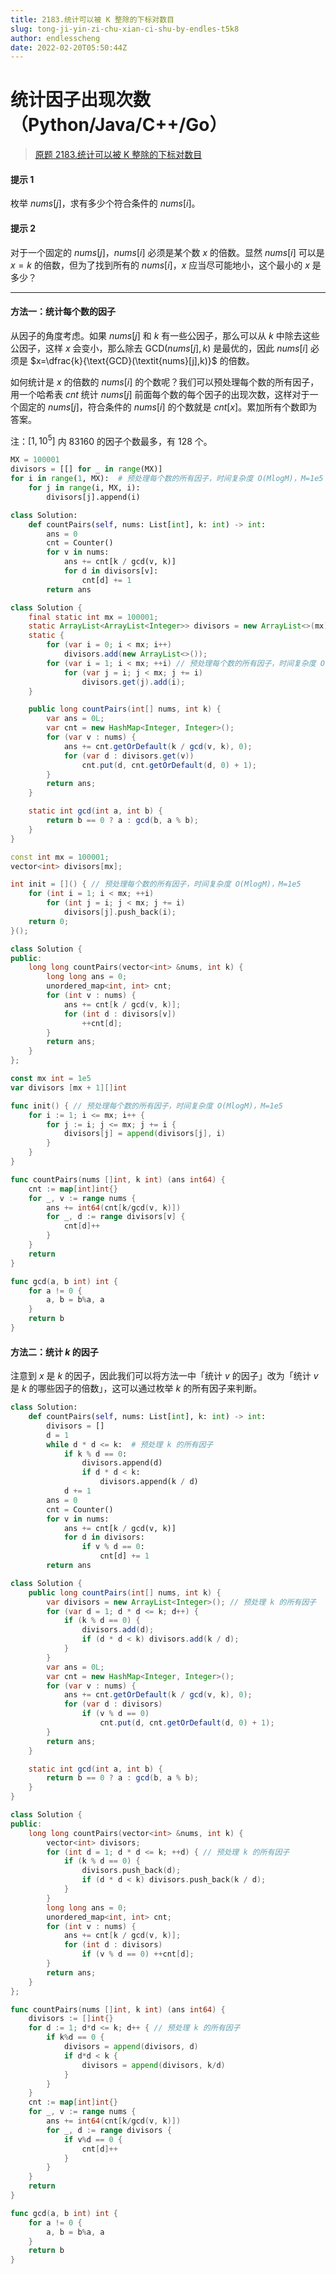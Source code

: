 ```yaml
---
title: 2183.统计可以被 K 整除的下标对数目
slug: tong-ji-yin-zi-chu-xian-ci-shu-by-endles-t5k8
author: endlesscheng
date: 2022-02-20T05:50:44Z
---
```

# 统计因子出现次数（Python/Java/C++/Go）
 
> [原题 2183.统计可以被 K 整除的下标对数目](https://leetcode.cn/problems/count-array-pairs-divisible-by-k)
#### 提示 1

枚举 $\textit{nums}[j]$，求有多少个符合条件的 $\textit{nums}[i]$。

#### 提示 2

对于一个固定的 $\textit{nums}[j]$，$\textit{nums}[i]$ 必须是某个数 $x$ 的倍数。显然 $\textit{nums}[i]$ 可以是 $x=k$ 的倍数，但为了找到所有的 $\textit{nums}[i]$，$x$ 应当尽可能地小，这个最小的 $x$ 是多少？

---

#### 方法一：统计每个数的因子

从因子的角度考虑。如果 $\textit{nums}[j]$ 和 $k$ 有一些公因子，那么可以从 $k$ 中除去这些公因子，这样 $x$ 会变小，那么除去 $\text{GCD}(\textit{nums}[j],k)$ 是最优的，因此 $\textit{nums}[i]$ 必须是 $x=\dfrac{k}{\text{GCD}(\textit{nums}[j],k)}$ 的倍数。

如何统计是 $x$ 的倍数的 $\textit{nums}[i]$ 的个数呢？我们可以预处理每个数的所有因子，用一个哈希表 $\textit{cnt}$ 统计 $\textit{nums}[j]$ 前面每个数的每个因子的出现次数，这样对于一个固定的 $\textit{nums}[j]$，符合条件的 $\textit{nums}[i]$ 的个数就是 $\textit{cnt}[x]$。累加所有个数即为答案。

注：$[1,10^5]$ 内 $83160$ 的因子个数最多，有 $128$ 个。


```Python [sol1-Python3]
MX = 100001
divisors = [[] for _ in range(MX)]
for i in range(1, MX):  # 预处理每个数的所有因子，时间复杂度 O(MlogM)，M=1e5
    for j in range(i, MX, i):
        divisors[j].append(i)

class Solution:
    def countPairs(self, nums: List[int], k: int) -> int:
        ans = 0
        cnt = Counter()
        for v in nums:
            ans += cnt[k / gcd(v, k)]
            for d in divisors[v]:
                cnt[d] += 1
        return ans
```

```java [sol1-Java]
class Solution {
    final static int mx = 100001;
    static ArrayList<ArrayList<Integer>> divisors = new ArrayList<>(mx);
    static {
        for (var i = 0; i < mx; i++)
            divisors.add(new ArrayList<>());
        for (var i = 1; i < mx; ++i) // 预处理每个数的所有因子，时间复杂度 O(MlogM)，M=1e5
            for (var j = i; j < mx; j += i)
                divisors.get(j).add(i);
    }

    public long countPairs(int[] nums, int k) {
        var ans = 0L;
        var cnt = new HashMap<Integer, Integer>();
        for (var v : nums) {
            ans += cnt.getOrDefault(k / gcd(v, k), 0);
            for (var d : divisors.get(v))
                cnt.put(d, cnt.getOrDefault(d, 0) + 1);
        }
        return ans;
    }

    static int gcd(int a, int b) {
        return b == 0 ? a : gcd(b, a % b);
    }
}
```

```C++ [sol1-C++]
const int mx = 100001;
vector<int> divisors[mx];

int init = []() { // 预处理每个数的所有因子，时间复杂度 O(MlogM)，M=1e5
    for (int i = 1; i < mx; ++i)
        for (int j = i; j < mx; j += i)
            divisors[j].push_back(i);
    return 0;
}();

class Solution {
public:
    long long countPairs(vector<int> &nums, int k) {
        long long ans = 0;
        unordered_map<int, int> cnt;
        for (int v : nums) {
            ans += cnt[k / gcd(v, k)];
            for (int d : divisors[v])
                ++cnt[d];
        }
        return ans;
    }
};
```

```go [sol1-Go]
const mx int = 1e5
var divisors [mx + 1][]int

func init() { // 预处理每个数的所有因子，时间复杂度 O(MlogM)，M=1e5
	for i := 1; i <= mx; i++ {
		for j := i; j <= mx; j += i {
			divisors[j] = append(divisors[j], i)
		}
	}
}

func countPairs(nums []int, k int) (ans int64) {
	cnt := map[int]int{}
	for _, v := range nums {
		ans += int64(cnt[k/gcd(v, k)])
		for _, d := range divisors[v] {
			cnt[d]++
		}
	}
	return
}

func gcd(a, b int) int {
	for a != 0 {
		a, b = b%a, a
	}
	return b
}
```


#### 方法二：统计 $k$ 的因子

注意到 $x$ 是 $k$ 的因子，因此我们可以将方法一中「统计 $v$ 的因子」改为「统计 $v$ 是 $k$ 的哪些因子的倍数」，这可以通过枚举 $k$ 的所有因子来判断。

```Python [sol2-Python3]
class Solution:
    def countPairs(self, nums: List[int], k: int) -> int:
        divisors = []  
        d = 1
        while d * d <= k:  # 预处理 k 的所有因子
            if k % d == 0:
                divisors.append(d)
                if d * d < k:
                    divisors.append(k / d)
            d += 1
        ans = 0
        cnt = Counter()
        for v in nums:
            ans += cnt[k / gcd(v, k)]
            for d in divisors:
                if v % d == 0:
                    cnt[d] += 1
        return ans
```

```java [sol2-Java]
class Solution {
    public long countPairs(int[] nums, int k) {
        var divisors = new ArrayList<Integer>(); // 预处理 k 的所有因子
        for (var d = 1; d * d <= k; d++) {
            if (k % d == 0) {
                divisors.add(d);
                if (d * d < k) divisors.add(k / d);
            }
        }
        var ans = 0L;
        var cnt = new HashMap<Integer, Integer>();
        for (var v : nums) {
            ans += cnt.getOrDefault(k / gcd(v, k), 0);
            for (var d : divisors)
                if (v % d == 0)
                    cnt.put(d, cnt.getOrDefault(d, 0) + 1);
        }
        return ans;
    }

    static int gcd(int a, int b) {
        return b == 0 ? a : gcd(b, a % b);
    }
}
```

```C++ [sol2-C++]
class Solution {
public:
    long long countPairs(vector<int> &nums, int k) {
        vector<int> divisors; 
        for (int d = 1; d * d <= k; ++d) { // 预处理 k 的所有因子
            if (k % d == 0) {
                divisors.push_back(d);
                if (d * d < k) divisors.push_back(k / d);
            }
        }
        long long ans = 0;
        unordered_map<int, int> cnt;
        for (int v : nums) {
            ans += cnt[k / gcd(v, k)];
            for (int d : divisors)
                if (v % d == 0) ++cnt[d];
        }
        return ans;
    }
};
```

```go [sol2-Go]
func countPairs(nums []int, k int) (ans int64) {
	divisors := []int{} 
	for d := 1; d*d <= k; d++ { // 预处理 k 的所有因子
		if k%d == 0 {
			divisors = append(divisors, d)
			if d*d < k {
				divisors = append(divisors, k/d)
			}
		}
	}
	cnt := map[int]int{}
	for _, v := range nums {
		ans += int64(cnt[k/gcd(v, k)])
		for _, d := range divisors {
			if v%d == 0 {
				cnt[d]++
			}
		}
	}
	return
}

func gcd(a, b int) int {
	for a != 0 {
		a, b = b%a, a
	}
	return b
}
```

